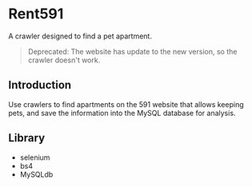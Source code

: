 # Rent591
A crawler designed to find a pet apartment.
> Deprecated: The website has update to the new version, so the crawler doesn't work.

## Introduction
Use crawlers to find apartments on the 591 website that allows keeping pets, and save the information into the MySQL database for analysis. 

## Library
- selenium
- bs4
- MySQLdb

